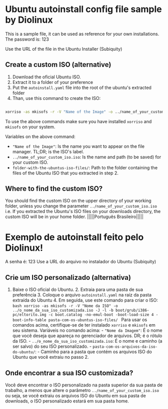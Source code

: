 # Ubuntu autoinstall config file sample by Diolinux

This is a sample file, it can be used as reference for your own installations. 
The password is: 123

Use the URL of the file in the Ubuntu Installer (Subiquity)

## Create a custom ISO (alternative)

1. Download the oficial Ubuntu ISO.
2. Extract it to a folder of your preference
3. Put the `autoinstall.yaml` file into the root of the ubuntu's extracted folder
4. Than, use this command to create the ISO:

````bash

xorriso -as mkisofs -r -V "Name of the Image" -o ../name_of_your_custom_iso.iso -J -l -b boot/grub/i386-pc/eltorito.img -c boot.catalog -no-emul-boot -boot-load-size 4 -boot-info-table folder-with-the-ubuntus-iso-files/
````
To use the above commands make sure you have installed `xorriso` and `mkisofs` on your system.

Variables on the above command:
- `"Name of the Image"`: Is the name you want to appear on the file manager. TL;DR; is the ISO's label.
- `../name_of_your_custom_iso.iso`: Is the name and path (to be saved) for your custom ISO.
- `folder-with-the-ubuntus-iso-files/`: Path to the folder containing the files of the Ubuntu ISO that you extracted in step 2.

## Where to find the custom ISO?

You should find the custom ISO on the upper directory of your working folder, unless you change the parameter `../name_of_your_custom_iso.iso`
i.e. If you extracted the Ubuntu's ISO files on your downloads directory, the custom ISO will be in your home folder.
|||||Português Brasileiro|||||
# Exemplo de autoinstall feito pelo Diolinux!
A senha é: 123 Use a URL do arquivo no instalador do Ubuntu (Subiquity) 
## Crie um ISO personalizado (alternativa)
1. Baixe o ISO oficial do Ubuntu. 2. Extraia para uma pasta de sua preferência 3. Coloque o arquivo `autoinstall.yaml` na raiz da pasta extraída do Ubuntu 4. Em seguida, use este comando para criar o ISO: ````bash xorriso -as mkisofs -r -V "Nome da ISO" -o ../o_nome_da_sua_iso_customizada.iso -J -l -b boot/grub/i386-pc/eltorito.img -c boot.catalog -no-emul-boot -boot-load-size 4 -boot-info-table pasta-com-os-ubuntus-iso-files/ ```` Para usar os comandos acima, certifique-se de ter instalado `xorriso` e `mkisofs` em seu sistema.
Variáveis no comando acima: - `"Nome da Imagem"`: É o nome que você deseja que apareça no gerenciador de arquivos. DR; é o rótulo da ISO. - `../o_nome_da_sua_iso_customizada.iso`: É o nome e caminho (a ser salvo) do seu ISO personalizado. - `pasta-com-os-arquivos-da-iso-do-ubuntu/`: - Caminho para a pasta que contém os arquivos ISO do Ubuntu que você extraiu no passo 2.
## Onde encontrar a sua ISO customizada?
Você deve encontrar o ISO personalizado na pasta superior da sua pasta de trabalho, a menos que altere o parâmetro `../name_of_your_custom_iso.iso` ou seja, se você extraiu os arquivos ISO do Ubuntu em sua pasta de downloads, o ISO personalizado estará em sua pasta home.
